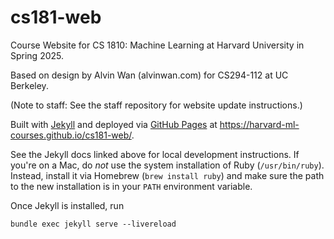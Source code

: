 # cs181-web

Course Website for CS 1810: Machine Learning at Harvard University in Spring 2025.

Based on design by Alvin Wan (alvinwan.com) for CS294-112 at UC Berkeley.

(Note to staff: See the staff repository for website update instructions.)

Built with [Jekyll](https://jekyllrb.com/docs/) and deployed via [GitHub Pages](https://pages.github.com/) at <https://harvard-ml-courses.github.io/cs181-web/>.

See the Jekyll docs linked above for local development instructions. If you're on a Mac, do *not* use the system installation of Ruby (`/usr/bin/ruby`). Instead, install it via Homebrew (`brew install ruby`) and make sure the path to the new installation is in your `PATH` environment variable.

Once Jekyll is installed, run

```
bundle exec jekyll serve --livereload
```
